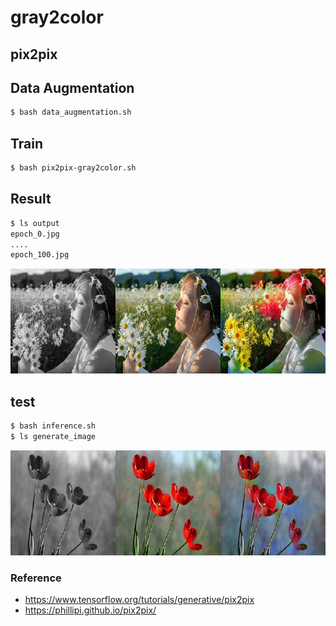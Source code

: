 # gray2color

## pix2pix

## Data Augmentation
```bash
$ bash data_augmentation.sh
```
## Train
```bash
$ bash pix2pix-gray2color.sh
```

## Result
```bash
$ ls output
epoch_0.jpg
....
epoch_100.jpg

```

![human_gray_origin_generation](./images/result.jpg)

## test
```bash
$ bash inference.sh
$ ls generate_image

```

![flower_gray_origin_generation](./images/epoch_148.jpg)


### Reference
 - https://www.tensorflow.org/tutorials/generative/pix2pix
 - https://phillipi.github.io/pix2pix/
